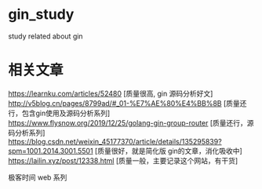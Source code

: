 # gin_study
study related about gin


# 相关文章
https://learnku.com/articles/52480  [质量很高, gin 源码分析好文]
http://v5blog.cn/pages/8799ad/#_01-%E7%AE%80%E4%BB%8B [质量还行，包含gin使用及源码分析系列]
https://www.flysnow.org/2019/12/25/golang-gin-group-router [质量还行，源码分析系列]
https://blog.csdn.net/weixin_45177370/article/details/135295839?spm=1001.2014.3001.5501 [质量很好，就是简化版 gin的文章，消化吸收中]
https://lailin.xyz/post/12338.html  [质量一般，主要记录这个网站，有干货]


极客时间 web 系列

